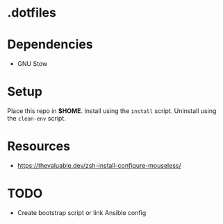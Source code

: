 # .dotfiles

# Dependencies

- GNU Stow

# Setup

Place this repo in **$HOME**.
Install using the `install` script.
Uninstall using the `clean-env` script.

# Resources

- https://thevaluable.dev/zsh-install-configure-mouseless/

# TODO

- Create bootstrap script or link Ansible config
